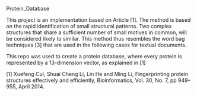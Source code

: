 Protein_Database


This project is an implementation based on Article [1]. The method
is based on the rapid identification of small structural patterns. Two complex structures
that share a sufficient number of small motives in common, will be considered likely to
similar. This method thus resembles the word bag techniques [3] that are used in the following cases
for textual documents.

This repo was used to create a protein database, where every protein is represented by a 13-dimension vector, as explained in [1]

[1] Xuefeng Cui, Shuai Cheng Li, Lin He and Ming Li, Fingerprinting protein structures effectively and efficiently, 
Bioinformatics, Vol. 30, No. 7, pp 949–955, April 2014.
